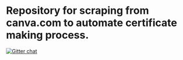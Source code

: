 # Repository for scraping from canva.com to automate certificate making process.

[![Gitter chat](https://badges.gitter.im/USER/REPO.png)](https://webhooks.gitter.im/e/97446e180d75daadb65d)


